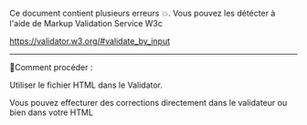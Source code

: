 Ce document contient plusieurs erreurs 💥. Vous pouvez les détécter à l'aide de Markup Validation Service W3c

https://validator.w3.org/#validate_by_input 

------------------
🤔Comment procéder :

Utiliser le fichier HTML dans le Validator.

Vous pouvez effecturer des corrections directement dans le validateur ou bien dans votre HTML
